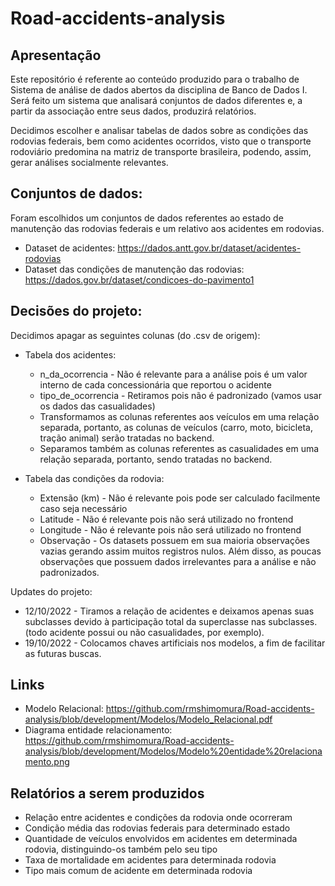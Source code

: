 # Road-accidents-analysis

## Apresentação
Este repositório é referente ao conteúdo produzido para o trabalho de Sistema de análise de dados abertos da disciplina de Banco de Dados I. Será feito um sistema que analisará conjuntos de dados diferentes e, a partir da associação entre seus dados, produzirá relatórios. 

Decidimos escolher e analisar tabelas de dados sobre as condições das rodovias federais, bem como acidentes ocorridos, visto que o transporte rodoviário predomina na matriz de transporte brasileira, podendo, assim, gerar análises socialmente relevantes.  

## Conjuntos de dados:
Foram escolhidos um conjuntos de dados referentes ao estado de manutenção das rodovias federais e um relativo aos acidentes em rodovias.

- Dataset de acidentes: https://dados.antt.gov.br/dataset/acidentes-rodovias
- Dataset das condições de manutenção das rodovias: https://dados.gov.br/dataset/condicoes-do-pavimento1

## Decisões do projeto:
Decidimos apagar as seguintes colunas (do .csv de origem):

- Tabela dos acidentes:
    - n_da_ocorrencia - Não é relevante para a análise pois é um valor interno de cada concessionária que reportou o acidente
    - tipo_de_ocorrencia - Retiramos pois não é padronizado (vamos usar os dados das casualidades)
    - Transformamos as colunas referentes aos veículos em uma relação separada, portanto, as colunas de veículos (carro, moto, bicicleta, tração animal) serão tratadas no backend.
    - Separamos também as colunas referentes as casualidades em uma relação separada, portanto, sendo tratadas no backend.

- Tabela das condições da rodovia:
    - Extensão (km) - Não é relevante pois pode ser calculado facilmente caso seja necessário
    - Latitude - Não é relevante pois não será utilizado no frontend
    - Longitude - Não é relevante pois não será utilizado no frontend
    - Observação - Os datasets possuem em sua maioria observações vazias gerando assim muitos registros nulos. Além disso, as poucas observações que possuem dados irrelevantes para a análise e não padronizados. 



Updates do projeto: 

- 12/10/2022 - Tiramos a relação de acidentes e deixamos apenas suas subclasses devido à participação total da superclasse nas subclasses. (todo acidente possui ou não casualidades, por exemplo).
- 19/10/2022 - Colocamos chaves artificiais nos modelos, a fim de facilitar as futuras buscas.

## Links

- Modelo Relacional: https://github.com/rmshimomura/Road-accidents-analysis/blob/development/Modelos/Modelo_Relacional.pdf
- Diagrama entidade relacionamento: https://github.com/rmshimomura/Road-accidents-analysis/blob/development/Modelos/Modelo%20entidade%20relacionamento.png

## Relatórios a serem produzidos

- Relação entre acidentes e condições da rodovia onde ocorreram
- Condição média das rodovias federais para determinado estado
- Quantidade de veículos envolvidos em acidentes em determinada rodovia, distinguindo-os também pelo seu tipo
- Taxa de mortalidade em acidentes para determinada rodovia
- Tipo mais comum de acidente em determinada rodovia

